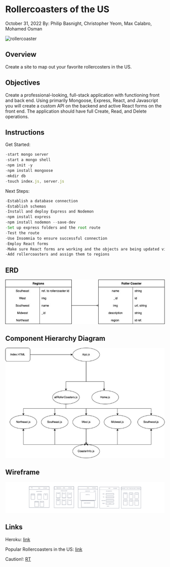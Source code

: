# Rollercoasters of the US

October 31, 2022
By: Philip Basnight, Christopher Yeom, Max Calabro, Mohamed Osman

![rollercoaster](https://images.unsplash.com/photo-1627035983655-0ceec61bb733?ixlib=rb-4.0.3&ixid=MnwxMjA3fDB8MHxzZWFyY2h8M3x8cm9sbGVyJTIwY29hc3RlcnxlbnwwfHwwfHw%3D&w=1000&q=80)

## Overview

Create a site to map out your favorite rollercosters in the US.

## Objectives

Create a professional-looking, full-stack application with functioning front and back end. Using primarily Mongoose, Express, React, and Javascript you will create a custom API on the backend and active React forms on the front end. The application should have full Create, Read, and Delete operations.

## Instructions

Get Started:

```js
-start mongo server
-start a mongo shell
-npm init -y
-npm install mongoose
-mkdir db
-touch index.js, server.js
```

Next Steps:

```js
-Establish a database connection
-Establish schemas
-Install and deploy Express and Nodemon
-npm install express
-npm install nodemon --save-dev
-Set up express folders and the root route
-Test the route
-Use Insomnia to ensure successful connection
-Employ React forms
-Make sure React forms are working and the objects are being updated via CRUD
-Add rollercoasters and assign them to regions
```

## ERD

![ERD](./images/US%20Roller%20Coaster%20ERD.jpg)

## Component Hierarchy Diagram

![CHD](./images/Roller%20Coaster%20Component%20Hierarchy%20Diagram.jpg)

## Wireframe

![Wireframe](./images/Roller%20Coaster%20Wireframe.png)

## Links

Heroku: [link](https://young-cliffs-64362.herokuapp.com/)

Popular Rollercoasters in the US: [link](https://blooloop.com/theme-park/opinion/top-coasters-usa/)

Caution!: [RT](https://www.youtube.com/watch?v=bHgrBI_J2g4)
